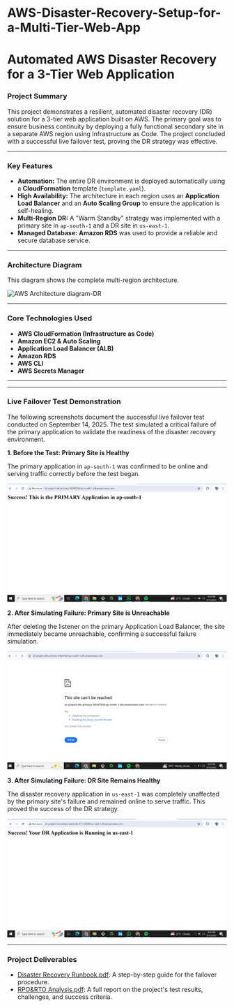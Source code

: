# AWS-Disaster-Recovery-Setup-for-a-Multi-Tier-Web-App
# Automated AWS Disaster Recovery for a 3-Tier Web Application

### Project Summary
This project demonstrates a resilient, automated disaster recovery (DR) solution for a 3-tier web application built on AWS. The primary goal was to ensure business continuity by deploying a fully functional secondary site in a separate AWS region using Infrastructure as Code. The project concluded with a successful live failover test, proving the DR strategy was effective.

---
### Key Features
* **Automation:** The entire DR environment is deployed automatically using a **CloudFormation** template (`template.yaml`).
* **High Availability:** The architecture in each region uses an **Application Load Balancer** and an **Auto Scaling Group** to ensure the application is self-healing.
* **Multi-Region DR:** A "Warm Standby" strategy was implemented with a primary site in `ap-south-1` and a DR site in `us-east-1`.
* **Managed Database:** **Amazon RDS** was used to provide a reliable and secure database service.

---
### Architecture Diagram
This diagram shows the complete multi-region architecture.

<img width="1024" height="1024" alt="AWS Architecture diagram-DR" src="https://github.com/user-attachments/assets/60fe633f-fc83-4599-9a41-989d42726b99" />


---
### Core Technologies Used
* **AWS CloudFormation (Infrastructure as Code)**
* **Amazon EC2 & Auto Scaling**
* **Application Load Balancer (ALB)**
* **Amazon RDS**
* **AWS CLI**
* **AWS Secrets Manager**

---
---
### Live Failover Test Demonstration

The following screenshots document the successful live failover test conducted on September 14, 2025. 
The test simulated a critical failure of the primary application to validate the readiness of the disaster recovery environment.

**1. Before the Test: Primary Site is Healthy**

The primary application in `ap-south-1` was confirmed to be online and serving traffic correctly before the test began.

![Primary Site Working](screenshots/1-primary-site-working.png)

**2. After Simulating Failure: Primary Site is Unreachable**

After deleting the listener on the primary Application Load Balancer, the site immediately became unreachable, confirming a successful failure simulation.

![Primary Site Failed](screenshots/2-primary-site-failed.png)

**3. After Simulating Failure: DR Site Remains Healthy**

The disaster recovery application in `us-east-1` was completely unaffected by the primary site's failure and remained online to serve traffic. This proved the success of the DR strategy.

![DR Site Working After Failover](screenshots/3-dr-site-working-after-failover.png)

---
### Project Deliverables
* [Disaster Recovery Runbook.pdf](Disaster%20Recovery%20Runbook.pdf): A step-by-step guide for the failover procedure.
* [RPO&RTO Analysis.pdf](RPO&RTO%20Analysis.pdf): A full report on the project's test results, challenges, and success criteria.

